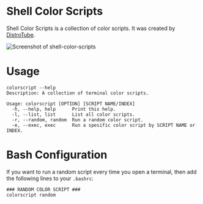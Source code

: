 # Shell Color Scripts
Shell Color Scripts is a collection of color scripts. It was created by [DistroTube](https://www.youtube.com/channel/UCVls1GmFKf6WlTraIb_IaJg).

![Screenshot of shell-color-scripts](https://gitlab.com/dwt1/dotfiles/raw/master/.screenshots/dotfiles12.png)

# Usage
```
colorscript --help
Description: A collection of terminal color scripts.

Usage: colorscript [OPTION] [SCRIPT NAME/INDEX]
  -h, --help, help    	Print this help.
  -l, --list, list    	List all color scripts.
  -r, --random, random	Run a random color script.
  -e, --exec, exec    	Run a spesific color script by SCRIPT NAME or INDEX.
```

# Bash Configuration
If you want to run a random script every time you open a terminal, then add the following lines to your `.bashrc`:

```
### RANDOM COLOR SCRIPT ###
colorscript random
```
